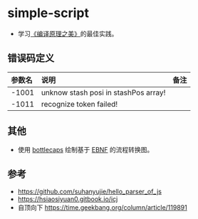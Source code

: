 # simple-script
* 学习[《编译原理之美》](https://time.geekbang.org/column/intro/219)的最佳实践。

## 错误码定义
|参数名  |说明  |备注  |
|:---- |:-----|:----- |
| -1001 | unknow stash posi in stashPos array! |    |
| -1011 | recognize token failed! |    |

## 其他
* 使用 [bottlecaps](https://bottlecaps.de/rr/ui) 绘制基于 [EBNF](https://baike.baidu.com/item/EBNF/8954482) 的流程转换图。

## 参考
* https://github.com/suhanyujie/hello_parser_of_js
* https://hsiaosiyuan0.gitbook.io/icj
* 自顶向下 https://time.geekbang.org/column/article/119891
